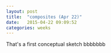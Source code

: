 ```yaml
---
layout: post
title:  "composites (Apr 22)"
date:   2015-04-22 09:09:52
categories: weeks
---
```

That's a first conceptual sketch bbbbbbb


 
 


